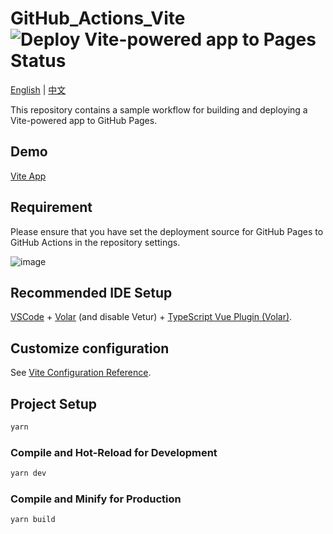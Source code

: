 # GitHub_Actions_Vite ![Deploy Vite-powered app to Pages Status](https://github.com/hydrotho/GitHub_Actions_Vite/actions/workflows/vite.yml/badge.svg)

[English](README.md) | [中文](README_zh.md)

This repository contains a sample workflow for building and deploying a Vite-powered app to GitHub Pages.

## Demo

[Vite App](https://hydrotho.github.io/GitHub_Actions_Vite/)

## Requirement

Please ensure that you have set the deployment source for GitHub Pages to GitHub Actions in the repository settings.

![image](https://user-images.githubusercontent.com/42911474/210606690-07f00fad-8f8c-4754-8c25-1658c948bfb5.png)

## Recommended IDE Setup

[VSCode](https://code.visualstudio.com/) + [Volar](https://marketplace.visualstudio.com/items?itemName=Vue.volar) (and disable Vetur) + [TypeScript Vue Plugin (Volar)](https://marketplace.visualstudio.com/items?itemName=Vue.vscode-typescript-vue-plugin).

## Customize configuration

See [Vite Configuration Reference](https://vitejs.dev/config/).

## Project Setup

```sh
yarn
```

### Compile and Hot-Reload for Development

```sh
yarn dev
```

### Compile and Minify for Production

```sh
yarn build
```
